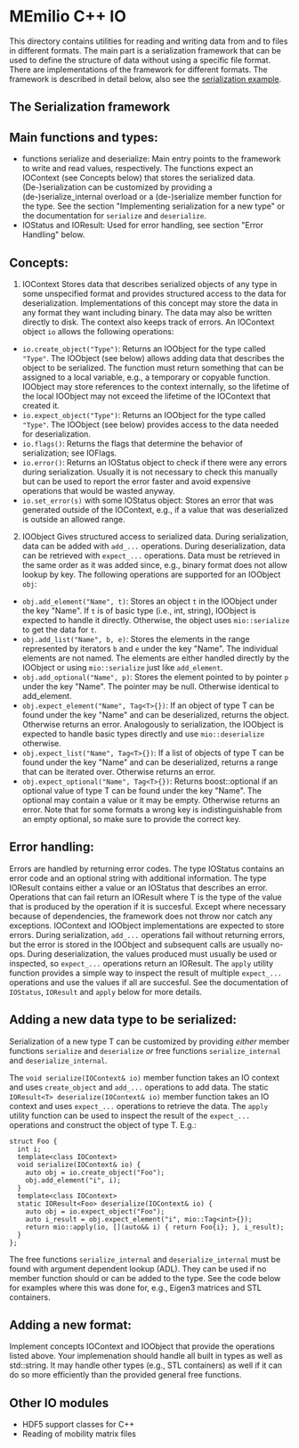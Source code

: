 # MEmilio C++ IO

This directory contains utilities for reading and writing data from and to files in different formats. The main part is a serialization framework that can be used to define the structure of data without using a specific file format. There are implementations of the framework for different formats. The framework is described in detail below, also see the [serialization example](../../examples/serialize.cpp). 

## The Serialization framework

Main functions and types:
-------------------------
- functions serialize and deserialize: 
     Main entry points to the framework to write and read values, respectively. The functions expect an IOContext
     (see Concepts below) that stores the serialized data. (De-)serialization can be customized by providing a
     (de-)serialize_internal overload or a (de-)serialize member function for the type. See the section "Implementing 
     serialization for a new type" or the documentation for `serialize` and `deserialize`.
- IOStatus and IOResult: 
     Used for error handling, see section "Error Handling" below.

Concepts: 
---------
1. IOContext
Stores data that describes serialized objects of any type in some unspecified format and provides structured
access to the data for deserialization. Implementations of this concept may store the data in any format
they want including binary. The data may also be written directly to disk. The context also keeps track
of errors. An IOContext object `io` allows the following operations:
- `io.create_object("Type")`: 
     Returns an IOObject for the type called `"Type"`. The IOObject (see below) allows adding data that describes 
     the object to be serialized. The function must return something that can be assigned to a local
     variable, e.g., a temporary or copyable function. IOObject may store references to the context internally,
     so the lifetime of the local IOObject may not exceed the lifetime of the IOContext that created it.
- `io.expect_object("Type")`: 
     Returns an IOObject for the type called `"Type"`.
     The IOObject (see below) provides access to the data needed for deserialization. 
- `io.flags()`:
     Returns the flags that determine the behavior of serialization; see IOFlags.
- `io.error()`:
     Returns an IOStatus object to check if there were any errors during serialization.
     Usually it is not necessary to check this manually but can be used to report the error faster and 
     avoid expensive operations that would be wasted anyway.
- `io.set_error(s)` with some IOStatus object: 
     Stores an error that was generated outside of the IOContext, e.g., if a value that was deserialized 
     is outside an allowed range.
2. IOObject
Gives structured access to serialized data. During serialization, data can be added with `add_...` operations.
During deserialization, data can be retrieved with `expect_...` operations. Data must be retrieved in the same order
as it was added since, e.g., binary format does not allow lookup by key. The following operations are supported 
for an IOObject `obj`:
- `obj.add_element("Name", t)`: 
     Stores an object `t` in the IOObject under the key "Name". If `t` is of basic type (i.e., int, string), IOObject 
     is expected to handle it directly. Otherwise, the object uses `mio::serialize` to get the data for `t`.
- `obj.add_list("Name", b, e)`:
     Stores the elements in the range represented by iterators `b` and `e` under the key "Name". The individual elements are not named.
     The elements are either handled directly by the IOObject or using `mio::serialize` just like `add_element`.
- `obj.add_optional("Name", p)`:
     Stores the element pointed to by pointer `p` under the key "Name". The pointer may be null. Otherwise identical to add_element.
- `obj.expect_element("Name", Tag<T>{})`:
     If an object of type T can be found under the key "Name" and can be deserialized, returns the object. Otherwise returns
     an error. Analogously to serialization, the IOObject is expected to handle basic types directly and use `mio::deserialize`
     otherwise.
- `obj.expect_list("Name", Tag<T>{})`:
     If a list of objects of type T can be found under the key "Name" and can be deserialized, returns a range that can be 
     iterated over. Otherwise returns an error.
- `obj.expect_optional("Name", Tag<T>{})`:
     Returns boost::optional<T> if an optional value of type T can be found under the key "Name". The optional may contain a 
     value or it may be empty. Otherwise returns an error. Note that for some formats a wrong key is indistinguishable from 
     an empty optional, so make sure to provide the correct key.
 
Error handling:
---------------
Errors are handled by returning error codes. The type IOStatus contains an error code and an optional string with additional 
information. The type IOResult contains either a value or an IOStatus that describes an error. Operations that can fail return 
an IOResult<T> where T is the type of the value that is produced by the operation if it is succesful. Except where necessary
because of dependencies, the framework does not throw nor catch any exceptions. IOContext and IOObject implementations are
expected to store errors. During serialization, `add_...` operations fail without returning errors, but the error is stored 
in the IOObject and subsequent calls are usually no-ops. During deserialization, the values produced must usually be used or 
inspected, so `expect_...` operations return an IOResult. The `apply` utility function provides a simple way to inspect the result 
of multiple `expect_...` operations and use the values if all are succesful. See the documentation of `IOStatus`, `IOResult`
and `apply` below for more details.

Adding a new data type to be serialized:
-----------------------

Serialization of a new type T can be customized by providing _either_ member functions `serialize` and `deserialize` _or_ free functions 
`serialize_internal` and `deserialize_internal`.

The `void serialize(IOContext& io)` member function takes an IO context and uses `create_object` and `add_...` operations
 to add data. The static `IOResult<T> deserialize(IOContext& io)` member function takes an IO context and uses `expect_...` 
operations to retrieve the data. The `apply` utility function can be used to inspect the result of the `expect_...`
operations and construct the object of type T.
E.g.:
```
struct Foo {
  int i;
  template<class IOContext>
  void serialize(IOContext& io) {
    auto obj = io.create_object("Foo");
    obj.add_element("i", i);
  }
  template<class IOContext>
  static IOResult<Foo> deserialize(IOContext& io) {
    auto obj = io.expect_object("Foo");
    auto i_result = obj.expect_element("i", mio::Tag<int>{});
    return mio::apply(io, [](auto&& i) { return Foo{i}; }, i_result);
  }
};
```

The free functions `serialize_internal` and `deserialize_internal` must be found with argument dependent lookup (ADL). 
They can be used if no member function should or can be added to the type. See the code below for examples where 
this was done for, e.g., Eigen3 matrices and STL containers.

Adding a new format:
----------------------------------
Implement concepts IOContext and IOObject that provide the operations listed above. Your implemenation should handle
all built in types as well as std::string. It may handle other types (e.g., STL containers) as well if it can do so
more efficiently than the provided general free functions.

## Other IO modules

- HDF5 support classes for C++
- Reading of mobility matrix files